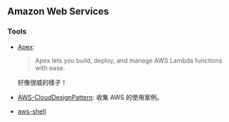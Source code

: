 ## Amazon Web Services

### Tools

* [Apex](http://apex.run/):
  > Apex lets you build, deploy, and manage AWS Lambda functions with ease.

  好像很威的樣子！

* [AWS-CloudDesignPattern](http://en.clouddesignpattern.org/): 收集 AWS 的使用案例。

* [aws-shell](https://github.com/awslabs/aws-shell)
